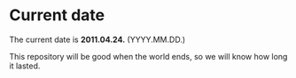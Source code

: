 # Current date

The current date is **2011.04.24.** (YYYY.MM.DD.)

This repository will be good when the world ends, so we will know how long it lasted.